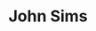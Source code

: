 ---
# Display name
title: John Sims

# Is this the primary user of the site?
superuser: FALSE # true or false

# Role/position
role: Pfizer

social:
- icon: linkedin
  icon_pack: fab
  link: https://www.linkedin.com/in/freestyle35
#- icon: github
#  icon_pack: fab
#  link: https://github.com/epijim
#- icon: link
#  icon_pack: fab
#  link: https://github.com/epijim

# Enter email to display Gravatar (if Gravatar enabled in Config)
email: 'john.simsiii@pfizer.com'

# Highlight the author in author lists? (true/false)
highlight_name: false

# Organizational groups that you belong to (for People widget)
#   Set this to `[]` or comment out if you are not using People widget.
user_groups:
- Organising Committee
---